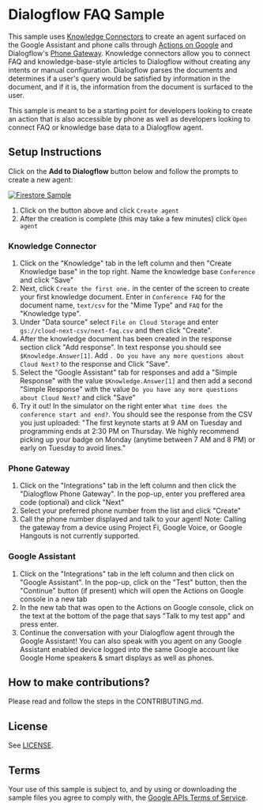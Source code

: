 # Dialogflow FAQ Sample
This sample uses [Knowledge Connectors](https://dialogflow.com/docs/knowledge-connectors) to create an agent surfaced on the Google Assistant and phone calls through [Actions on Google](https://developers.google.com/actions/) and Dialogflow's [Phone Gateway](https://dialogflow.com/docs/integrations/telephony). Knowledge connectors allow you to connect FAQ and knowledge-base-style articles to Dialogflow without creating any intents or manual configuration.  Dialogflow parses the documents and determines if a user's query would be satisfied by information in the document, and if it is, the information from the document is surfaced to the user.

This sample is meant to be a starting point for developers looking to create an action that is also accessible by phone as well as developers looking to connect FAQ or knowledge base data to a Dialogflow agent.

## Setup Instructions
Click on the **Add to Dialogflow** button below and follow the prompts to create a new agent:

[![Firestore Sample](https://storage.googleapis.com/dialogflow-oneclick/deploy.svg "FAQ Sample")](https://console.dialogflow.com/api-client/oneclick?templateUrl=https://storage.googleapis.com/dialogflow-oneclick/dialogflow-agent-knowlege-base-phone-gateway.zip&agentName=FAQSample)

1. Click on the button above and click `Create agent`
1. After the creation is complete (this may take a few minutes) click `Open agent`

### Knowledge Connector
1. Click on the "Knowledge" tab in the left column and then "Create Knowledge base" in the top right.  Name the knowledge base `Conference` and click "Save"
1. Next, click `Create the first one.` in the center of the screen to create your first knowledge document.  Enter in `Conference FAQ` for the document name, `text/csv` for the "Mime Type" and `FAQ` for the "Knowledge type".
1.  Under "Data source" select `File on Cloud Storage` and enter `gs://cloud-next-csv/next-faq.csv` and then click "Create".
1. After the knowledge document has been created in the response section click "Add response". In text response you should see `$Knowledge.Answer[1]`. Add `. Do you have any more questions about Cloud Next?` to the response and Click "Save".
1. Select the "Google Assistant" tab for responses and add a "Simple Response" with the value `$Knowledge.Answer[1]` and then add a second "Simple Response" with the value `Do you have any more questions about Cloud Next?` and click "Save"
1. Try it out! In the simulator on the right enter `What time does the conference start and end?`.  You should see the response from the CSV you just uploaded: "The first keynote starts at 9 AM on Tuesday and programming ends at 2:30 PM on Thursday. We highly recommend picking up your badge on Monday (anytime between 7 AM and 8 PM) or early on Tuesday to avoid lines."

### Phone Gateway
1. Click on the "Integrations" tab in the left column and then click the "Dialogflow Phone Gateway".  In the pop-up, enter you preffered area code (optional) and click "Next"
1. Select your preferred phone number from the list and click "Create"
1. Call the phone number displayed and talk to your agent! Note: Calling the gateway from a device using Project Fi, Google Voice, or Google Hangouts is not currently supported.

### Google Assistant
1. Click on the "Integrations" tab in the left column and then click on "Google Assistant".  In the pop-up, click on the "Test" button, then the "Continue" button (if present) which will open the Actions on Google console in a new tab
1.  In the new tab that was open to the Actions on Google console, click on the text at the bottom of the page that says "Talk to my test app" and press enter.
1. Continue the conversation with your Dialogflow agent through the Google Assistant!  You can also speak with you agent on any Google Assistant enabled device logged into the same Google account like Google Home speakers & smart displays as well as phones.

## How to make contributions?
Please read and follow the steps in the CONTRIBUTING.md.

## License
See [LICENSE](LICENSE).

## Terms
Your use of this sample is subject to, and by using or downloading the sample files you agree to comply with, the [Google APIs Terms of Service](https://developers.google.com/terms/).
